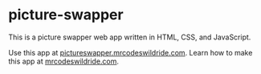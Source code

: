 # picture-swapper

This is a picture swapper web app written in HTML, CSS, and JavaScript.

Use this app at [pictureswapper.mrcodeswildride.com](https://pictureswapper.mrcodeswildride.com/).
Learn how to make this app at [mrcodeswildride.com](https://www.mrcodeswildride.com/).
